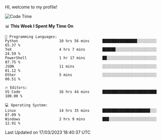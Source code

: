 HI, welcome to my profile!
<!--START_SECTION:waka-->
![Code Time](http://img.shields.io/badge/Code%20Time-637%20hrs%2031%20mins-blue)

📊 **This Week I Spent My Time On** 

```text
💬 Programming Languages: 
Python                   10 hrs 56 mins      ████████████████░░░░░░░░░   65.37 % 
TeX                      4 hrs 7 mins        ██████░░░░░░░░░░░░░░░░░░░   24.59 % 
PowerShell               1 hr 17 mins        ██░░░░░░░░░░░░░░░░░░░░░░░   07.75 % 
JSON                     11 mins             ░░░░░░░░░░░░░░░░░░░░░░░░░   01.12 % 
Other                    5 mins              ░░░░░░░░░░░░░░░░░░░░░░░░░   00.51 % 

🔥 Editors: 
VS Code                  16 hrs 44 mins      █████████████████████████   100.00 % 

💻 Operating System: 
Linux                    14 hrs 35 mins      ██████████████████████░░░   87.09 % 
Windows                  2 hrs 9 mins        ███░░░░░░░░░░░░░░░░░░░░░░   12.91 % 
```


 Last Updated on 17/03/2023 18:40:37 UTC
<!--END_SECTION:waka-->
